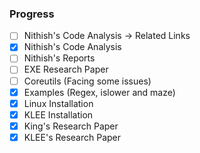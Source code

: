### Progress
- [ ] Nithish's Code Analysis -> Related Links
- [x] Nithish's Code Analysis
- [ ] Nithish's Reports
- [ ] EXE Research Paper
- [ ] Coreutils  (Facing some issues)
- [x] Examples (Regex, islower and maze)
- [x] Linux Installation
- [x] KLEE Installation
- [x] King's Research Paper
- [x] KLEE's Research Paper
